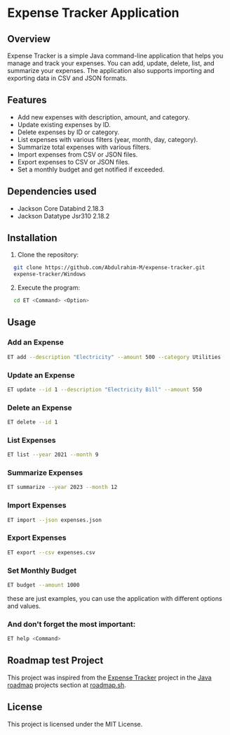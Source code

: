 # Expense Tracker Application

## Overview
Expense Tracker is a simple Java command-line application that helps you manage and track your expenses. You can add, update, delete, list, and summarize your expenses. The application also supports importing and exporting data in CSV and JSON formats.

## Features
- Add new expenses with description, amount, and category.
- Update existing expenses by ID.
- Delete expenses by ID or category.
- List expenses with various filters (year, month, day, category).
- Summarize total expenses with various filters.
- Import expenses from CSV or JSON files.
- Export expenses to CSV or JSON files.
- Set a monthly budget and get notified if exceeded.

## Dependencies used
- Jackson Core Databind 2.18.3
- Jackson Datatype Jsr310 2.18.2

## Installation

1. Clone the repository:
```sh
  git clone https://github.com/Abdulrahim-M/expense-tracker.git
  expense-tracker/Windows
```
2. Execute the program:
```sh
  cd ET <Command> <Option>
```

## Usage
### Add an Expense
```sh
ET add --description "Electricity" --amount 500 --category Utilities
```
### Update an Expense
```sh
ET update --id 1 --description "Electricity Bill" --amount 550
```
### Delete an Expense
```sh
ET delete --id 1
```
### List Expenses
```sh
ET list --year 2021 --month 9
```
### Summarize Expenses
```sh
ET summarize --year 2023 --month 12
```
### Import Expenses
```sh
ET import --json expenses.json
```
### Export Expenses
```sh
ET export --csv expenses.csv
```
### Set Monthly Budget
```sh
ET budget --amount 1000
```
these are just examples, you can use the application with different options and values.
### And don't forget the most important:
```sh
ET help <Command>
```

## Roadmap test Project
This project was inspired from the [Expense Tracker](https://roadmap.sh/projects/expense-tracker) project in the [Java roadmap](https://roadmap.sh/java) projects section at [roadmap.sh](https://roadmap.sh/).

## License
This project is licensed under the MIT License.
